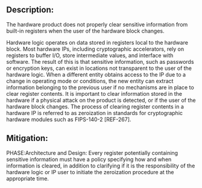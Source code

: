 ## Description:

The hardware product does not properly clear sensitive information from built-in registers when the user of the hardware block changes.

Hardware logic operates on data stored in registers local to the hardware block. Most hardware IPs, including cryptographic accelerators, rely on registers to buffer I/O, store intermediate values, and interface with software. The result of this is that sensitive information, such as passwords or encryption keys, can exist in locations not transparent to the user of the hardware logic. When a different entity obtains access to the IP due to a change in operating mode or conditions, the new entity can extract information belonging to the previous user if no mechanisms are in place to clear register contents. It is important to clear information stored in the hardware if a physical attack on the product is detected, or if the user of the hardware block changes. The process of clearing register contents in a hardware IP is referred to as zeroization in standards for cryptographic hardware modules such as FIPS-140-2 [REF-267].

## Mitigation:


PHASE:Architecture and Design:
Every register potentially containing sensitive information must have a policy specifying how and when information is cleared, in addition to clarifying if it is the responsibility of the hardware logic or IP user to initiate the zeroization procedure at the appropriate time.

